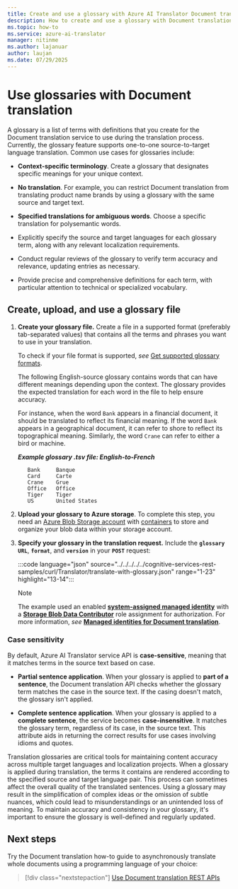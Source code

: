 ```yaml
---
title: Create and use a glossary with Azure AI Translator Document translation
description: How to create and use a glossary with Document translation.
ms.topic: how-to
ms.service: azure-ai-translator
manager: nitinme
ms.author: lajanuar
author: laujan
ms.date: 07/29/2025
---
```


# Use glossaries with Document translation

A glossary is a list of terms with definitions that you create for the Document translation service to use during the translation process. Currently, the glossary feature supports one-to-one source-to-target language translation. Common use cases for glossaries include:

* **Context-specific terminology**. Create a glossary that designates specific meanings for your unique context.

* **No translation**. For example, you can restrict Document translation from translating product name brands by using a glossary with the same source and target text.

* **Specified translations for ambiguous words**. Choose a specific translation for poly&#8203;semantic words.
  
*    Explicitly specify the source and target languages for each glossary term, along with any relevant localization requirements.

*    Conduct regular reviews of the glossary to verify term accuracy and relevance, updating entries as necessary.

*    Provide precise and comprehensive definitions for each term, with particular attention to technical or specialized vocabulary.

## Create, upload, and use a glossary file

1. **Create your glossary file.** Create a file in a supported format (preferably tab-separated values) that contains all the terms and phrases you want to use in your translation.

   To check if your file format is supported, *see* [Get supported glossary formats](../reference/get-supported-glossary-formats.md).

    The following English-source glossary contains words that can have different meanings depending upon the context. The glossary provides the expected translation for each word in the file to help ensure accuracy.

   For instance, when the word `Bank` appears in a financial document, it should be translated to reflect its financial meaning. If the word `Bank` appears in a geographical document, it can refer to shore to reflect its topographical meaning. Similarly, the word `Crane` can refer to either a bird or machine.

   ***Example glossary .tsv file: English-to-French***

   ```tsv
      Bank     Banque
      Card     Carte
      Crane    Grue
      Office   Office
      Tiger    Tiger
      US       United States
   ```

1. **Upload your glossary to Azure storage**. To complete this step, you need an [Azure Blob Storage account](https://ms.portal.azure.com/#create/Microsoft.StorageAccount) with [containers](/azure/storage/blobs/storage-quickstart-blobs-portal?branch=main#create-a-container) to store and organize your blob data within your storage account.

1. **Specify your glossary in the translation request.** Include the **`glossary URL`**, **`format`**, and **`version`** in your **`POST`** request:

      :::code language="json" source="../../../../../cognitive-services-rest-samples/curl/Translator/translate-with-glossary.json" range="1-23" highlight="13-14":::

   > [!NOTE]
   > The example used an enabled [**system-assigned managed identity**](create-use-managed-identities.md#enable-a-system-assigned-managed-identity) with a [**Storage Blob Data Contributor**](create-use-managed-identities.md#grant-storage-account-access-for-your-translator-resource) role assignment for authorization. For more information, *see* [**Managed identities for Document translation**](./create-use-managed-identities.md).

### Case sensitivity

By default, Azure AI Translator service API is **case-sensitive**, meaning that it matches terms in the source text based on case.

* **Partial sentence application**. When your glossary is applied to **part of a sentence**, the Document translation API checks whether the glossary term matches the case in the source text. If the casing doesn't match, the glossary isn't applied.

* **Complete sentence application**. When your glossary is applied to a **complete sentence**, the service becomes **case-insensitive**. It matches the glossary term, regardless of its case, in the source text. This attribute aids in returning the correct results for use cases involving idioms and quotes.

Translation glossaries are critical tools for maintaining content accuracy across multiple target languages and localization projects. When a glossary is applied during translation, the terms it contains are rendered according to the specified source and target language pair. This process can sometimes affect the overall quality of the translated sentences. Using a glossary may result in the simplification of complex ideas or the omission of subtle nuances, which could lead to misunderstandings or an unintended loss of meaning. To maintain accuracy and consistency in your glossary, it's important to ensure the glossary is well-defined and regularly updated.


## Next steps

Try the Document translation how-to guide to asynchronously translate whole documents using a programming language of your choice:

> [!div class="nextstepaction"]
> [Use Document translation REST APIs](use-rest-api-programmatically.md)
